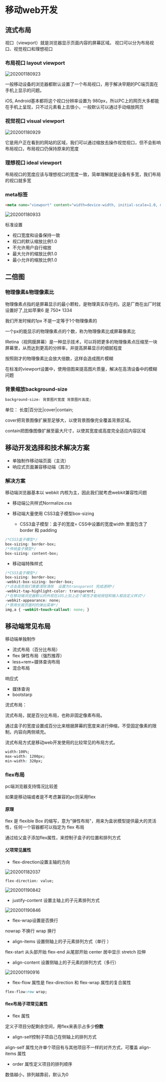 # 移动web开发

## 流式布局

视口（viewport）就是浏览器显示页面内容的屏幕区域。 视口可以分为布局视口、视觉视口和理想视口

### 布局视口 layout viewport

![202001180923](/assets/202001180923.png)

一般移动设备的浏览器都默认设置了一个布局视口，用于解决早期的PC端页面在手机上显示的问题。

iOS, Android基本都将这个视口分辨率设置为 980px，所以PC上的网页大多都能在手机上呈现，只不过元素看上去很小，一般默认可以通过手动缩放网页

### 视觉视口 visual viewport

![202001180929](/assets/202001180929.png)

它是用户正在看到的网站的区域，我们可以通过缩放去操作视觉视口，但不会影响布局视口，布局视口仍保持原来的宽度

### 理想视口 ideal viewport

布局视口的宽度应该与理想视口的宽度一致，简单理解就是设备有多宽，我们布局的视口就多宽

### meta标签

```html
<meta name="viewport" content="width=device-width, initial-scale=1.0, maximum-scale=1.0, user-scalable=0">
```

![202001180933](/assets/202001180933.png)

标准设置

- 视口宽度和设备保持一致
- 视口的默认缩放比例1.0
- 不允许用户自行缩放
- 最大允许的缩放比例1.0
- 最小允许的缩放比例1.0

## 二倍图

### 物理像素&物理像素比

物理像素点指的是屏幕显示的最小颗粒，是物理真实存在的。这是厂商在出厂时就设置好了,比如苹果6 是  750* 1334

我们开发时候的1px 不是一定等于1个物理像素的

一个px的能显示的物理像素点的个数，称为物理像素比或屏幕像素比

lRetina（视网膜屏幕）是一种显示技术，可以将把更多的物理像素点压缩至一块屏幕里，从而达到更高的分辨率，并提高屏幕显示的细腻程度

按照刚才的物理像素比会放大倍数，这样会造成图片模糊

在标准的viewport设置中，使用倍图来提高图片质量，解决在高清设备中的模糊问题

### 背景缩放background-size

```css
background-size: 背景图片宽度 背景图片高度;
```

单位： 长度|百分比|cover|contain;

cover把背景图像扩展至足够大，以使背景图像完全覆盖背景区域。

contain把图像图像扩展至最大尺寸，以使其宽度或高度完全适应内容区域

## 移动开发选择和技术解决方案

- 单独制作移动端页面（主流）
- 响应式页面兼容移动端（其次）

### 解决方案

移动端浏览器基本以 webkit 内核为主，因此我们就考虑webkit兼容性问题

- 移动端公共样式Normalize.css

- 移动端大量使用 CSS3盒子模型box-sizing
  - CSS3盒子模型：盒子的宽度=  CSS中设置的宽度width 里面包含了 border 和 padding 

```css
/*CSS3盒子模型*/
box-sizing: border-box;
/*传统盒子模型*/
box-sizing: content-box;
```

- 移动端特殊样式

```css
/*CSS3盒子模型*/
box-sizing: border-box;
-webkit-box-sizing: border-box;
/*点击高亮我们需要清除清除  设置为transparent 完成透明*/
-webkit-tap-highlight-color: transparent;
/*在移动端浏览器默认的外观在iOS上加上这个属性才能给按钮和输入框自定义样式*/
-webkit-appearance: none;
/*禁用长按页面时的弹出菜单*/
img,a { -webkit-touch-callout: none; }
```

## 移动端常见布局

移动端单独制作

+ 流式布局（百分比布局）
+ flex 弹性布局（强烈推荐）
+ less+rem+媒体查询布局
+ 混合布局

响应式

+ 媒体查询
+ bootstarp

流式布局：

流式布局，就是百分比布局，也称非固定像素布局。

通过盒子的宽度设置成百分比来根据屏幕的宽度来进行伸缩，不受固定像素的限制，内容向两侧填充。

流式布局方式是移动web开发使用的比较常见的布局方式。

```css
width:100%;
max-width: 1200px;
min-width: 320px;
```

### flex布局

pc端浏览器支持情况比较差

如果是移动端或者是不考虑兼容的pc则采用flex

#### 原理

flex 是 flexible Box 的缩写，意为"弹性布局"，用来为盒状模型提供最大的灵活性，任何一个容器都可以指定为 flex 布局

通过给父盒子添加flex属性，来控制子盒子的位置和排列方式

#### 父项常见属性

- flex-direction设置主轴的方向

![202001182037](/assets/202001182037.jpg)

```css
flex-direction: value;
```

![202001190842](/assets/202001190842.jpg)

-  justify-content 设置主轴上的子元素排列方式

![202001190846](/assets/202001190846.jpg)

- flex-wrap设置是否换行

nowrap 不换行
wrap 换行

- align-items 设置侧轴上的子元素排列方式（单行 ）

flex-start 从头部开始
flex-end 从尾部开始
center 居中显示
stretch 拉伸

- align-content  设置侧轴上的子元素的排列方式（多行）

![202001190916](/assets/202001190916.jpg)

-  flex-flow 属性是 flex-direction 和 flex-wrap 属性的复合属性

```css
flex-flow:row wrap;
```

#### flex布局子项常见属性

- flex 属性

定义子项目分配剩余空间，用flex来表示占多少**份数**

- align-self控制子项自己在侧轴上的排列方式

align-self 属性允许单个项目有与其他项目不一样的对齐方式，可覆盖 align-items 属性

- order 属性定义项目的排列顺序

数值越小，排列越靠前，默认为0


